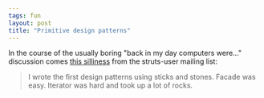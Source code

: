 ```yaml
---
tags: fun
layout: post
title: "Primitive design patterns"
---
```




In the course of the usually boring "back in my day computers were..." discussion comes <a href="http://nagoya.apache.org/eyebrowse/ReadMsg?listName=struts-user@jakarta.apache.org&msgNo=67051">this silliness</a> from the struts-user mailing list:

<blockquote>I wrote the first design patterns using sticks and stones.
Facade was easy. Iterator was hard and took up a lot of rocks.</blockquote>


